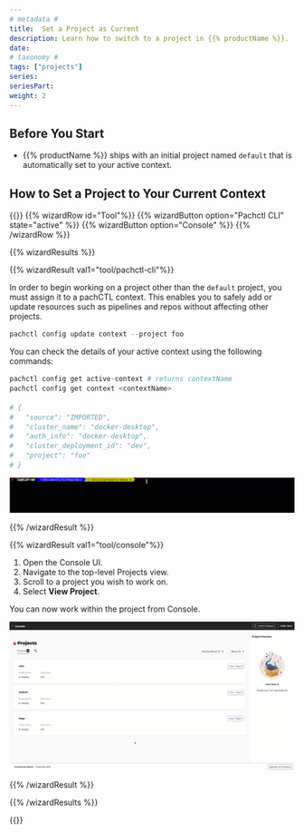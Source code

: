 ```yaml
---
# metadata # 
title:  Set a Project as Current
description: Learn how to switch to a project in {{% productName %}}.
date: 
# taxonomy #
tags: ["projects"]
series:
seriesPart:
weight: 2
---
```


## Before You Start 

- {{% productName %}} ships with an initial project named `default` that is automatically set to your active context.

## How to Set a Project to Your Current Context

{{<stack type="wizard">}}
{{% wizardRow id="Tool"%}}
{{% wizardButton option="Pachctl CLI" state="active" %}}
{{% wizardButton option="Console" %}}
{{% /wizardRow %}}

{{% wizardResults  %}}

{{% wizardResult val1="tool/pachctl-cli"%}}

In order to begin working on a project other than the `default` project, you must assign it to a pachCTL context. This enables you to safely add or update resources such as pipelines and repos without affecting other projects.


```s
pachctl config update context --project foo
```

You can check the details of your active context using the following commands:

 ```s
 pachctl config get active-context # returns contextName
 pachctl config get context <contextName>

# {
#   "source": "IMPORTED",
#   "cluster_name": "docker-desktop",
#   "auth_info": "docker-desktop",
#   "cluster_deployment_id": "dev",
#   "project": "foo"
# }
```

![switch active project](/images/projects/projects-switch-active.gif)

{{% /wizardResult %}}

{{% wizardResult val1="tool/console"%}}

1. Open the Console UI.
2. Navigate to the top-level Projects view. 
3. Scroll to a project you wish to work on.
4. Select **View Project**. 

You can now work within the project from Console.

![switch active project](/images/projects/projects-console-switch.gif)

{{% /wizardResult %}}

{{% /wizardResults  %}}

{{</stack>}}
